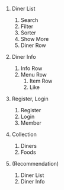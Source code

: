 1. Diner List
    1. Search
    2. Filter
    3. Sorter
    4. Show More
    5. Diner Row

2. Diner Info
    1. Info Row
    2. Menu Row
        1. Item Row
        2. Like

3. Register, Login
    1. Register
    2. Login
    3. Member

4. Collection
    1. Diners
    2. Foods

5. (Recommendation)
    1. Diner List
    2. Diner Info